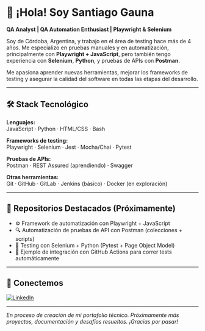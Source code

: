 # 👋 ¡Hola! Soy Santiago Gauna

**QA Analyst | QA Automation Enthusiast | Playwright & Selenium**

Soy de Córdoba, Argentina, y trabajo en el área de testing hace más de 4 años. Me especializo en pruebas manuales y en automatización, principalmente con **Playwright + JavaScript**, pero también tengo experiencia con **Selenium**, **Python**, y pruebas de APIs con **Postman**.

Me apasiona aprender nuevas herramientas, mejorar los frameworks de testing y asegurar la calidad del software en todas las etapas del desarrollo.

---

## 🛠️ Stack Tecnológico

**Lenguajes:**  
JavaScript · Python · HTML/CSS · Bash

**Frameworks de testing:**  
Playwright · Selenium · Jest · Mocha/Chai · Pytest

**Pruebas de APIs:**  
Postman · REST Assured (aprendiendo) · Swagger

**Otras herramientas:**  
Git · GitHub · GitLab · Jenkins (básico) · Docker (en exploración)

---

## 📂 Repositorios Destacados (Próximamente)

- ⚙️ Framework de automatización con Playwright + JavaScript  
- 🔍 Automatización de pruebas de API con Postman (colecciones + scripts)  
- 🧪 Testing con Selenium + Python (Pytest + Page Object Model)  
- 🚀 Ejemplo de integración con GitHub Actions para correr tests automáticamente

---

## 🔗 Conectemos

[![LinkedIn](https://img.shields.io/badge/LinkedIn-blue?logo=linkedin)](https://www.linkedin.com/in/santiago-gauna-martínez)

---

_En proceso de creación de mi portafolio técnico. Próximamente más proyectos, documentación y desafíos resueltos. ¡Gracias por pasar!_
